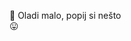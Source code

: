 🫗 Oladi malo, popij si nešto <br>
😛
<!---
Bepino/Bepino is a ✨ special ✨ repository because its `README.md` (this file) appears on your GitHub profile.
You can click the Preview link to take a look at your changes.
--->
